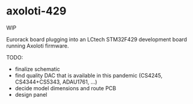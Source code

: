 # axoloti-429
WIP

Eurorack board plugging into an LCtech STM32F429 development board running Axoloti firmware.

TODO:
- finalize schematic
- find quality DAC that is available in this pandemic (CS4245, CS4344+CS5343, ADAU1761, ...)
- decide model dimensions and route PCB
- design panel

